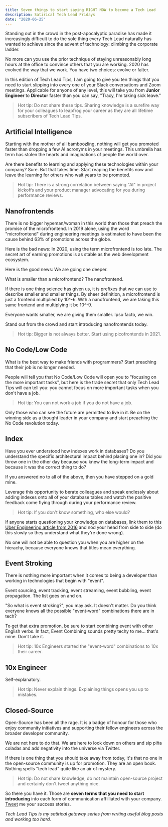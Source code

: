 ```yaml
---
title: Seven things to start saying RIGHT NOW to become a Tech Lead
description: Satirical Tech Lead Fridays
date: "2020-06-25"
---
```


Standing out in the crowd in the post-apocalyptic paradise has made it increasingly difficult to do the sole thing every Tech Lead naturally has wanted to achieve since the advent of technology: climbing the corporate ladder.

No more can you use the prior technique of staying unreasonably long hours at the office to convince others that you are working. 2020 has evolved the way that we work. You have two choices: evolve or falter.

In this edition of Tech Lead Tips, I am going to give you ten things that you need to start slipping into every one of your Slack conversations and Zoom meetings. Applicable for anyone of any level, this will take you from **Junior Engineer** to **Director** faster than you can say, "Tracy, I'm taking sick leave."

> Hot tip: Do not share these tips. Sharing knowledge is a surefire way for your colleagues to leapfrog your career as they are all lifetime subscribers of Tech Lead Tips.

## Artificial Intelligence

Starting with the mother of all bamboozling, nothing will get you promoted faster than dropping a few AI acronyms in your meetings. This umbrella has term has stolen the hearts and imaginations of people the world over.

Are there benefits to learning and applying these technologies within your company? Sure. But that takes time. Start reaping the benefits now and leave the learning for others who wait years to be promoted.

> Hot tip: There is a strong correlation between saying "AI" in project kickoffs and your product manager advocating for you during performance reviews.

## Nanofrontends

There is no bigger hypeman/woman in this world than those that preach the promise of the microfrontend. In 2019 alone, using the word "microfrontend" during engineering meetings is estimated to have been the cause behind 63% of promotions across the globe.

Here is the bad news: In 2020, using the term microfrontend is too late. The secret art of earning promotions is as stable as the web development ecosystem.

Here is the good news: We are going one deeper.

What is smaller than a microfrontend? The nanofrontend.

If there is one thing science has given us, it is prefixes that we can use to describe smaller and smaller things. By sheer definition, a microfrontend is just a frontend multiplied by 10^-6. With a nanofrontend, we are taking this same frontend and multiplying it be 10^-9.

Everyone wants smaller, we are giving them smaller. Ipso facto, we win.

Stand out from the crowd and start introducing nanofrontends today.

> Hot tip: Bigger is not always better. Start using picofrontends in 2021.

## No Code/Low Code

What is the best way to make friends with programmers? Start preaching that their job is no longer needed.

People will tell you that No Code/Low Code will open you to "focusing on the more important tasks", but here is the trade secret that only Tech Lead Tips will can tell you: you cannot focus on more important tasks when you don't have a job.

> Hot tip: You can not work a job if you do not have a job.

Only those who can see the future are permitted to live in it. Be on the winning side as a thought leader in your company and start preaching the No Code revolution today.

## Index

Have you ever understood how indexes work in databases? Do you understand the specific architectural impact behind placing one in? Did you throw one in the other day because you knew the long-term impact and because it was the correct thing to do?

If you answered no to all of the above, then you have stepped on a gold mine.

Leverage this opportunity to berate colleagues and speak endlessly about adding indexes onto all of your database tables and watch the positive feedback come flying through during your performance review.

> Hot tip: If you don't know something, who else would?

If anyone starts questioning your knowledge on databases, link them to this [Uber Engineering article from 2016](https://eng.uber.com/postgres-to-mysql-migration/) and nod your head from side to side (do this slowly so they understand what they're done wrong).

No one will not be able to question you when you are higher on the hierachy, because everyone knows that titles mean everything.

## Event Stroking

There is nothing more important when it comes to being a developer than working in technologies that begin with "event".

Event sourcing, event tracking, event streaming, event bubbling, event propagation. The list goes on and on.

"So what is event stroking?", you may ask. It doesn't matter. Do you think everyone knows all the possible "event-word" combinations there are in tech?

To get that extra promotion, be sure to start combining event with other English verbs. In fact, Event Combining sounds pretty techy to me... that's mine. Don't take it.

> Hot tip: 10x Engineers started the "event-word" combinations to 10x their career.

## 10x Engineer

Self-explanatory.

> Hot tip: Never explain things. Explaining things opens you up to mistakes.

## Closed-Source

Open-Source has been all the rage. It is a badge of honour for those who enjoy community initiatives and supporting their fellow engineers across the broader developer community.

We are not here to do that. We are here to look down on others and sip piña coladas and add negativity into the universe via Twitter.

If there is one thing that you should take away from today, it's that no one in the open-source community is up for promotion. They are an open book. Nothing spells "tech lead" quite like an air of mystery.

> Hot tip: Do not share knowledge, do not maintain open-source project and certainly don't tweet anything nice.

So there you have it. Those are **seven terms that you need to start introducing** into each form of communication affilliated with your company. [Tweet](https://twitter.com/dennisokeeffe92) me your success stories.

_Tech Lead Tips is my satirical getaway series from writing useful blog posts and working too hard._
